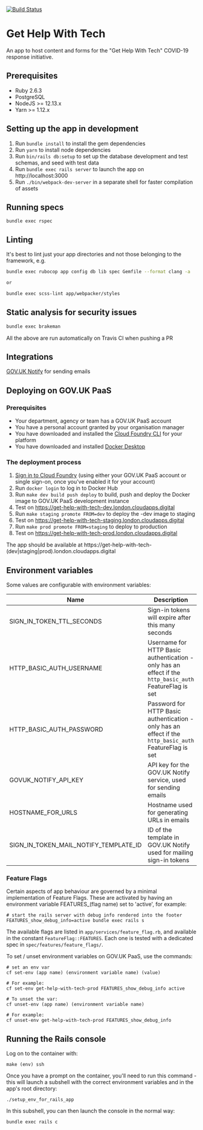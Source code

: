 [![Build Status](https://travis-ci.org/DFE-Digital/get-help-with-tech.svg?branch=master)](https://travis-ci.com/DFE-Digital/get-help-with-tech)

# Get Help With Tech

An app to host content and forms for the "Get Help With Tech" COVID-19 response initiative.

## Prerequisites

- Ruby 2.6.3
- PostgreSQL
- NodeJS >= 12.13.x
- Yarn >= 1.12.x

## Setting up the app in development

1. Run `bundle install` to install the gem dependencies
2. Run `yarn` to install node dependencies
3. Run `bin/rails db:setup` to set up the database development and test schemas, and seed with test data
4. Run `bundle exec rails server` to launch the app on http://localhost:3000
5. Run `./bin/webpack-dev-server` in a separate shell for faster compilation of assets


## Running specs
```
bundle exec rspec
```

## Linting

It's best to lint just your app directories and not those belonging to the framework, e.g.

```bash
bundle exec rubocop app config db lib spec Gemfile --format clang -a

or

bundle exec scss-lint app/webpacker/styles
```
## Static analysis for security issues

```bash
bundle exec brakeman
```

 All the above are run automatically on Travis CI when pushing a PR

## Integrations

[GOV.UK Notify](https://www.notifications.service.gov.uk/) for sending emails

## Deploying on GOV.UK PaaS

### Prerequisites

- Your department, agency or team has a GOV.UK PaaS account
- You have a personal account granted by your organisation manager
- You have downloaded and installed the [Cloud Foundry CLI](https://github.com/cloudfoundry/cli#downloads) for your platform
- You have downloaded and installed [Docker Desktop](https://docs.docker.com/desktop/)

### The deployment process

1. [Sign in to Cloud Foundry](https://docs.cloud.service.gov.uk/get_started.html#sign-in-to-cloud-foundry) (using either your GOV.UK PaaS account or single sign-on, once you've enabled it for your account)
2. Run `docker login` to log in to Docker Hub
3. Run `make dev build push deploy` to build, push and deploy the Docker image to GOV.UK PaaS development instance
4. Test on https://get-help-with-tech-dev.london.cloudapps.digital
5. Run `make staging promote FROM=dev` to deploy the -dev image to staging
7. Test on https://get-help-with-tech-staging.london.cloudapps.digital
8. Run `make prod promote FROM=staging` to deploy to production
10. Test on https://get-help-with-tech-prod.london.cloudapps.digital

The app should be available at https://get-help-with-tech-(dev|staging|prod).london.cloudapps.digital

## Environment variables

Some values are configurable with environment variables:

Name|Description|Default
----|-----------|-------
SIGN_IN_TOKEN_TTL_SECONDS|Sign-in tokens will expire after this many seconds|600
HTTP_BASIC_AUTH_USERNAME|Username for HTTP Basic authentication - only has an effect if the `http_basic_auth` FeatureFlag is set|(nil)
HTTP_BASIC_AUTH_PASSWORD|Password for HTTP Basic authentication - only has an effect if the `http_basic_auth` FeatureFlag is set|(nil)
GOVUK_NOTIFY_API_KEY|API key for the GOV.UK Notify service, used for sending emails|REQUIRED
HOSTNAME_FOR_URLS|Hostname used for generating URLs in emails|http://localhost:3000/
SIGN_IN_TOKEN_MAIL_NOTIFY_TEMPLATE_ID|ID of the template in GOV.UK Notify used for mailing sign-in tokens|'89b4abbb-0f01-4546-bf30-f88db5e0ae3c'

### Feature Flags

Certain aspects of app behaviour are governed by a minimal implementation of Feature Flags.
These are activated by having an environment variable FEATURES_(flag name) set to 'active', for example:

```
# start the rails server with debug info rendered into the footer
FEATURES_show_debug_info=active bundle exec rails s
```

The available flags are listed in `app/services/feature_flag.rb`, and available in the constant `FeatureFlag::FEATURES`. Each one is tested with a dedicated spec in `spec/features/feature_flags/`.

To set / unset environment variables on GOV.UK PaaS, use the commands:

```
# set an env var
cf set-env (app name) (environment variable name) (value)

# For example:
cf set-env get-help-with-tech-prod FEATURES_show_debug_info active

# To unset the var:
cf unset-env (app name) (environment variable name)

# For example:
cf unset-env get-help-with-tech-prod FEATURES_show_debug_info
```

## Running the Rails console

Log on to the container with:
```
make (env) ssh
```

Once you have a prompt on the container, you'll need to run this command - this will launch a subshell with the correct environment variables and in the app's root directory:
```
./setup_env_for_rails_app
```

In this subshell, you can then launch the console in the normal way:
```
bundle exec rails c
```
